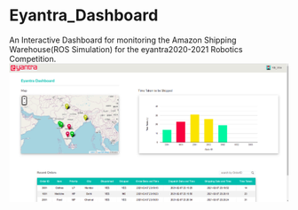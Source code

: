 # Eyantra_Dashboard
An Interactive Dashboard for monitoring the Amazon Shipping Warehouse(ROS Simulation) for the eyantra2020-2021 Robotics Competition.
![Screenshot](readme.png)
